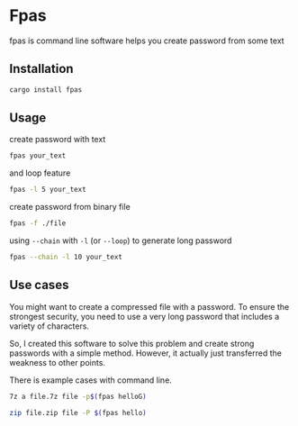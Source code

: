 # Fpas


fpas is command line software helps you create password from some text 


## Installation

 ```bash
 cargo install fpas
 ```

## Usage

create password with text

```bash
fpas your_text
```

and loop feature

```bash
fpas -l 5 your_text
```

create password from binary file

```bash
fpas -f ./file
```

using `--chain` with `-l` (or `--loop`)
to generate long password

```bash
fpas --chain -l 10 your_text
```

## Use cases

You might want to create a compressed file with a password. To ensure the strongest security, you need to use a very long password that includes a variety of characters.

So, I created this software to solve this problem and create strong passwords with a simple method. However, it actually just transferred the weakness to other points.

There is example cases with command line.

```bash
7z a file.7z file -p$(fpas helloG)
```

```bash
zip file.zip file -P $(fpas hello)